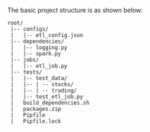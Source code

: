 The basic project structure is as shown below:

```
root/
 |-- configs/
 |   |-- etl_config.json
 |-- dependencies/
 |   |-- logging.py
 |   |-- spark.py
 |-- jobs/
 |   |-- etl_job.py
 |-- tests/
 |   |-- test_data/
 |   |-- | -- stocks/
 |   |-- | -- trading/
 |   |-- test_etl_job.py
 |   build_dependencies.sh
 |   packages.zip
 |   Pipfile
 |   Pipfile.lock
```
